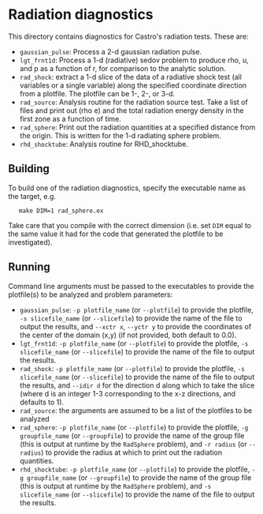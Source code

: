 # Radiation diagnostics

This directory contains diagnostics for Castro's radiation tests.
These are:

- `gaussian_pulse`: Process a 2-d gaussian radiation pulse.
- `lgt_frnt1d`: Process a 1-d (radiative) sedov problem to produce rho, u, and
    p as a function of r, for comparison to the analytic solution.
- `rad_shock`: extract a 1-d slice of the data of a radiative shock test (all
        variables or a single variable) along the specified coordinate direction
        from a plotfile.  The plotfile can be 1-, 2-, or 3-d.
- `rad_source`: Analysis routine for the radiation source test.  Take a list of
    files and print out (rho e) and the total radiation energy density in the
    first zone as a function of time.
- `rad_sphere`: Print out the radiation quantities at a specified distance from
    the origin.  This is written for the 1-d radiating sphere problem.
- `rhd_shocktube`: Analysis routine for RHD_shocktube.

## Building

To build one of the radiation diagnostics, specify the executable name
as the target, e.g.

```
   make DIM=1 rad_sphere.ex
```

Take care that you compile with the correct dimension (i.e. set `DIM`
equal to the same value it had for the code that generated the plotfile
to be investigated).

## Running

Command line arguments must be passed to the executables to provide the plotfile(s)
to be analyzed and problem parameters:

- `gaussian_pulse`: `-p plotfile_name` (or `--plotfile`) to provide the plotfile,
    `-s slicefile_name` (or `--slicefile`) to provide the name of the file to
    output the results, and `--xctr x`, `--yctr y` to provide the coordinates
    of the center of the domain (x,y) (if not provided, both default to 0.0).
- `lgt_frnt1d`: `-p plotfile_name` (or `--plotfile`) to provide the plotfile,
    `-s slicefile_name` (or `--slicefile`) to provide the name of the file to
    output the results.
- `rad_shock`: `-p plotfile_name` (or `--plotfile`) to provide the plotfile,
    `-s slicefile_name` (or `--slicefile`) to provide the name of the file to
    output the results, and `--idir d` for the direction d along which to take
    the slice (where d is an integer 1-3 corresponding to the x-z directions,
    and defaults to 1).
- `rad_source`: the arguments are assumed to be a list of the plotfiles to be analyzed
- `rad_sphere`:  `-p plotfile_name` (or `--plotfile`) to provide the plotfile,
    `-g groupfile_name` (or `--groupfile`) to provide the name of the group file
    (this is output at runtime by the `RadSphere` problem), and `-r radius` (or
    `--radius`) to provide the radius at which to print out the
    radiation quantities.
- `rhd_shocktube`: `-p plotfile_name` (or `--plotfile`) to provide the plotfile,
    `-g groupfile_name` (or `--groupfile`) to provide the name of the group file
    (this is output at runtime by the `RadSphere` problem), and
    `-s slicefile_name` (or `--slicefile`) to provide the name of the file to
    output the results.

